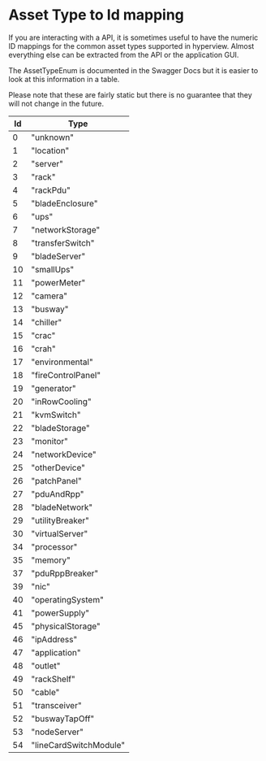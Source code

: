 # Asset Type to Id mapping

If you are interacting with a API, it is sometimes useful to have the numeric 
ID mappings for the common asset types supported in hyperview. Almost everything 
else can be extracted from the API or the application GUI.

The AssetTypeEnum is documented in the Swagger Docs but it is easier to look 
at this information in a table.

Please note that these are fairly static but there is no guarantee that they 
will not change in the future. 

| Id	|Type			|
| --	|----			|
| 0	|"unknown"		|
| 1	|"location"		|
| 2	|"server"		|
| 3	|"rack"			|
| 4	|"rackPdu"		|
| 5	|"bladeEnclosure"	|
| 6	|"ups"			|
| 7	|"networkStorage"	|
| 8	|"transferSwitch"	|
| 9	|"bladeServer"		|
| 10	|"smallUps"		|
| 11	|"powerMeter"		|
| 12	|"camera"		|
| 13	|"busway"		|
| 14	|"chiller"		|
| 15	|"crac"			|
| 16	|"crah"			|
| 17	|"environmental"	|
| 18	|"fireControlPanel"	|
| 19	|"generator"		|
| 20	|"inRowCooling"		|
| 21	|"kvmSwitch"		|
| 22	|"bladeStorage"		|
| 23	|"monitor"		|
| 24	|"networkDevice"	|
| 25	|"otherDevice"		|
| 26	|"patchPanel"		|
| 27	|"pduAndRpp"		|
| 28	|"bladeNetwork"		|
| 29	|"utilityBreaker"	|
| 30	|"virtualServer"	|
| 34	|"processor"		|
| 35	|"memory"		|
| 37	|"pduRppBreaker"	|
| 39	|"nic"			|
| 40	|"operatingSystem"	|
| 41	|"powerSupply"		|
| 45	|"physicalStorage"	|
| 46	|"ipAddress"		|
| 47	|"application"		|
| 48	|"outlet"		|
| 49	|"rackShelf"		|
| 50	|"cable"		|
| 51	|"transceiver"		|
| 52	|"buswayTapOff"		|
| 53	|"nodeServer"		|
| 54	|"lineCardSwitchModule"	|
